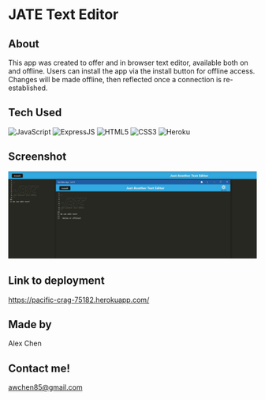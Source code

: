 # JATE Text Editor

## About 

This app was created to offer and in browser text editor, available both on and offline. Users can install the app via the install button for offline access. Changes will be made offline, then reflected once a connection is re-established.

## Tech Used
![JavaScript](https://img.shields.io/badge/javascript-%23323330.svg?style=for-the-badge&logo=javascript&logoColor=%23F7DF1E)
![ExpressJS](https://img.shields.io/badge/express.js-%23323330?style=for-the-badge&logo=express&logoColor=6DA55F)
![HTML5](https://img.shields.io/badge/html5-%23E34F26.svg?style=for-the-badge&logo=html5&logoColor=white)
![CSS3](https://img.shields.io/badge/css3-%231572B6.svg?style=for-the-badge&logo=css3&logoColor=white)
![Heroku](https://img.shields.io/badge/Heroku-9475b8?style=for-the-badge&logo=heroku&logoColor=white)

## Screenshot
![](/client/src/images/JATE.JPG)

## Link to deployment
https://pacific-crag-75182.herokuapp.com/

## Made by
Alex Chen

## Contact me!
awchen85@gmail.com